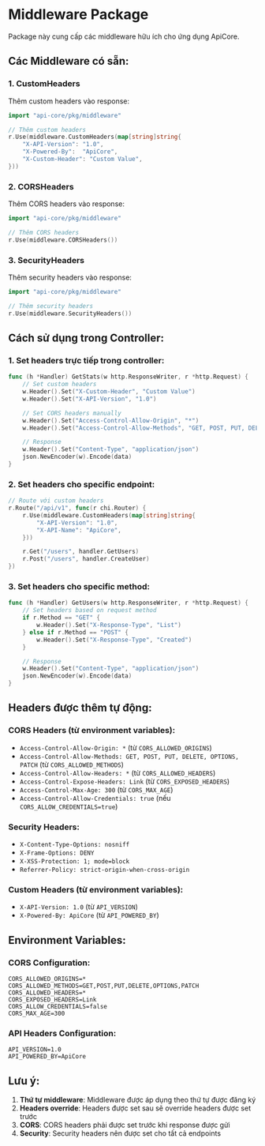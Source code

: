 # Middleware Package

Package này cung cấp các middleware hữu ích cho ứng dụng ApiCore.

## Các Middleware có sẵn:

### 1. CustomHeaders

Thêm custom headers vào response:

```go
import "api-core/pkg/middleware"

// Thêm custom headers
r.Use(middleware.CustomHeaders(map[string]string{
    "X-API-Version": "1.0",
    "X-Powered-By":  "ApiCore",
    "X-Custom-Header": "Custom Value",
}))
```

### 2. CORSHeaders

Thêm CORS headers vào response:

```go
import "api-core/pkg/middleware"

// Thêm CORS headers
r.Use(middleware.CORSHeaders())
```

### 3. SecurityHeaders

Thêm security headers vào response:

```go
import "api-core/pkg/middleware"

// Thêm security headers
r.Use(middleware.SecurityHeaders())
```

## Cách sử dụng trong Controller:

### 1. Set headers trực tiếp trong controller:

```go
func (h *Handler) GetStats(w http.ResponseWriter, r *http.Request) {
    // Set custom headers
    w.Header().Set("X-Custom-Header", "Custom Value")
    w.Header().Set("X-API-Version", "1.0")

    // Set CORS headers manually
    w.Header().Set("Access-Control-Allow-Origin", "*")
    w.Header().Set("Access-Control-Allow-Methods", "GET, POST, PUT, DELETE, OPTIONS")

    // Response
    w.Header().Set("Content-Type", "application/json")
    json.NewEncoder(w).Encode(data)
}
```

### 2. Set headers cho specific endpoint:

```go
// Route với custom headers
r.Route("/api/v1", func(r chi.Router) {
    r.Use(middleware.CustomHeaders(map[string]string{
        "X-API-Version": "1.0",
        "X-API-Name": "ApiCore",
    }))

    r.Get("/users", handler.GetUsers)
    r.Post("/users", handler.CreateUser)
})
```

### 3. Set headers cho specific method:

```go
func (h *Handler) GetUsers(w http.ResponseWriter, r *http.Request) {
    // Set headers based on request method
    if r.Method == "GET" {
        w.Header().Set("X-Response-Type", "List")
    } else if r.Method == "POST" {
        w.Header().Set("X-Response-Type", "Created")
    }

    // Response
    w.Header().Set("Content-Type", "application/json")
    json.NewEncoder(w).Encode(data)
}
```

## Headers được thêm tự động:

### CORS Headers (từ environment variables):

- `Access-Control-Allow-Origin: *` (từ `CORS_ALLOWED_ORIGINS`)
- `Access-Control-Allow-Methods: GET, POST, PUT, DELETE, OPTIONS, PATCH` (từ `CORS_ALLOWED_METHODS`)
- `Access-Control-Allow-Headers: *` (từ `CORS_ALLOWED_HEADERS`)
- `Access-Control-Expose-Headers: Link` (từ `CORS_EXPOSED_HEADERS`)
- `Access-Control-Max-Age: 300` (từ `CORS_MAX_AGE`)
- `Access-Control-Allow-Credentials: true` (nếu `CORS_ALLOW_CREDENTIALS=true`)

### Security Headers:

- `X-Content-Type-Options: nosniff`
- `X-Frame-Options: DENY`
- `X-XSS-Protection: 1; mode=block`
- `Referrer-Policy: strict-origin-when-cross-origin`

### Custom Headers (từ environment variables):

- `X-API-Version: 1.0` (từ `API_VERSION`)
- `X-Powered-By: ApiCore` (từ `API_POWERED_BY`)

## Environment Variables:

### CORS Configuration:

```env
CORS_ALLOWED_ORIGINS=*
CORS_ALLOWED_METHODS=GET,POST,PUT,DELETE,OPTIONS,PATCH
CORS_ALLOWED_HEADERS=*
CORS_EXPOSED_HEADERS=Link
CORS_ALLOW_CREDENTIALS=false
CORS_MAX_AGE=300
```

### API Headers Configuration:

```env
API_VERSION=1.0
API_POWERED_BY=ApiCore
```

## Lưu ý:

1. **Thứ tự middleware**: Middleware được áp dụng theo thứ tự được đăng ký
2. **Headers override**: Headers được set sau sẽ override headers được set trước
3. **CORS**: CORS headers phải được set trước khi response được gửi
4. **Security**: Security headers nên được set cho tất cả endpoints
